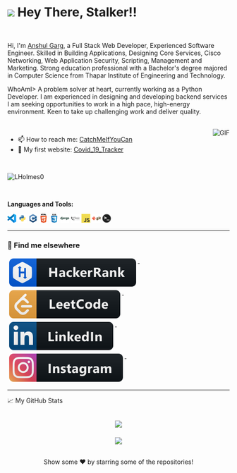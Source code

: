 <h1><img src="https://emojis.slackmojis.com/emojis/images/1531849430/4246/blob-sunglasses.gif?1531849430" width="30"/> Hey There, Stalker!!</h1>

<br>

Hi, I'm [Anshul Garg](https://www.linkedin.com/in/lholmes12/), a Full Stack Web Developer, Experienced Software Engineer. Skilled in Building Applications, Designing Core Services, Cisco Networking, Web Application Security, Scripting, Management and Marketing. Strong education professional with a Bachelor's degree majored in Computer Science from Thapar Institute of Engineering and Technology.

WhoAmI> 
A problem solver at heart, currently working as a Python Developer. I am experienced in designing and developing backend services
I am seeking opportunities to work in a high pace, high-energy environment. 
Keen to take up challenging work and deliver quality.


<br>


<img align="right" alt="GIF" src="https://media.giphy.com/media/3ohzdKvLT1DxFxhZAI/giphy.gif" />

 - 📫 How to reach me: [CatchMeIfYouCan](mailto:lholmes2017@gmail.com)
 - 🔗 My first website: [Covid_19_Tracker](https://abhishek-chougule.github.io/)
 
 <br>

 <p align="left"> <img src="https://komarev.com/ghpvc/?username=LHolmes0" alt="LHolmes0" /> </p>
 
 </br>

**Languages and Tools:**
<br>

<code><img height="20" src="https://raw.githubusercontent.com/github/explore/80688e429a7d4ef2fca1e82350fe8e3517d3494d/topics/visual-studio-code/visual-studio-code.png"></code>
<code><img height="20" src="https://raw.githubusercontent.com/github/explore/80688e429a7d4ef2fca1e82350fe8e3517d3494d/topics/python/python.png"></code>
<code><img height="20" src="https://raw.githubusercontent.com/github/explore/80688e429a7d4ef2fca1e82350fe8e3517d3494d/topics/cpp/cpp.png"></code>
<code><img height = "20" src = "https://raw.githubusercontent.com/github/explore/80688e429a7d4ef2fca1e82350fe8e3517d3494d/topics/html/html.png"></code>
<code><img height = "20" src = "https://raw.githubusercontent.com/github/explore/80688e429a7d4ef2fca1e82350fe8e3517d3494d/topics/css/css.png"></code>
<code><img height="20" src="https://raw.githubusercontent.com/github/explore/80688e429a7d4ef2fca1e82350fe8e3517d3494d/topics/django/django.png"></code>
<code><img height="20" src="https://raw.githubusercontent.com/github/explore/80688e429a7d4ef2fca1e82350fe8e3517d3494d/topics/flask/flask.png"></code>
<code><img height="20" src="https://raw.githubusercontent.com/github/explore/80688e429a7d4ef2fca1e82350fe8e3517d3494d/topics/javascript/javascript.png"></code>
<code><img height="20" src="https://raw.githubusercontent.com/github/explore/80688e429a7d4ef2fca1e82350fe8e3517d3494d/topics/git/git.png"></code>
<code><img height="20" src="https://raw.githubusercontent.com/github/explore/80688e429a7d4ef2fca1e82350fe8e3517d3494d/topics/terminal/terminal.png"></code>


---
### 📢 Find me elsewhere
<p align="left">
  <a href="https://www.hackerrank.com/lholmes2017">
    <img src="https://raw.githubusercontent.com/LHolmes0/LHolmes0/master/Resources/svg/hackerrank.svg" target="_blank" alt="hackerrank" style="vertical-align:top; margin:4px">
  </a>&nbsp;&nbsp;&nbsp;
  <a href="https://leetcode.com/lholmes_0000/">
    <img src="https://raw.githubusercontent.com/LHolmes0/LHolmes0/master/Resources/svg/leetcode.svg" target="_blank" alt="leetcode" style="vertical-align:top; margin:4px">
  </a>&nbsp;&nbsp;&nbsp;
  <a href="https://www.linkedin.com/in/lholmes12/">
    <img src="https://raw.githubusercontent.com/LHolmes0/LHolmes0/master/Resources/svg/linkedin.svg" target="_blank" alt="linkedin" style="vertical-align:top; margin:4px">
  </a>&nbsp;&nbsp;&nbsp;
  <a href="https://www.instagram.com/l_h0lmes/">
    <img src="https://raw.githubusercontent.com/LHolmes0/LHolmes0/master/Resources/svg/instagram.svg" target="_blank" alt="instagram" style="vertical-align:top; margin:4px">
  </a>&nbsp;&nbsp;&nbsp;
  </p>
</p>

<hr>


<summary>📈 My GitHub Stats</summary><br>
<p align="center"> <img src="https://github-readme-stats.vercel.app/api?username=LHolmes0&show_icons=true&theme=transparent&count_private=true" />

</br>
<br>
<a href="https://github.com/LHolmes0/swiftlypython" target="_blank">
  <img align="center" src="https://github-readme-stats.vercel.app/api/pin/?username=LHolmes0&repo=swiftlypython&theme=transparent" />
</a>
<div align="center">
<br>
Show some ❤️ by starring some of the repositories!
</div>
